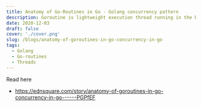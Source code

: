 ```yaml
---
title: Anatomy of Go-Routines in Go - Golang concurrency pattern
description: Goroutine is lightweight execution thread running in the background.
date: 2020-12-03
draft: false
cover: './cover.png'
slug: /blogs/anatomy-of-goroutines-in-go-concurrency-in-go
tags:
  - Golang
  - Go-routines
  - Threads
---
```


Read here

- https://ednsquare.com/story/anatomy-of-goroutines-in-go-concurrency-in-go------PGPfEF
